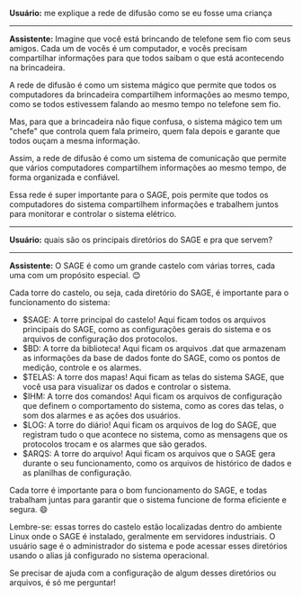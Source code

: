 
**Usuário:** me explique a rede de difusão como se eu fosse uma criança


---

**Assistente:** Imagine que você está brincando de telefone sem fio com seus amigos. Cada um de vocês é um computador, e vocês precisam compartilhar informações para que todos saibam o que está acontecendo na brincadeira.

A rede de difusão é como um sistema mágico que permite que todos os computadores da brincadeira compartilhem informações ao mesmo tempo, como se todos estivessem falando ao mesmo tempo no telefone sem fio.

Mas, para que a brincadeira não fique confusa, o sistema mágico tem um "chefe" que controla quem fala primeiro, quem fala depois e garante que todos ouçam a mesma informação.

Assim, a rede de difusão é como um sistema de comunicação que permite que vários computadores compartilhem informações ao mesmo tempo, de forma organizada e confiável.

Essa rede é super importante para o SAGE, pois permite que todos os computadores do sistema compartilhem informações e trabalhem juntos para monitorar e controlar o sistema elétrico.

---

**Usuário:** quais são os principais diretórios do SAGE e pra que servem?

---

**Assistente:** O SAGE é como um grande castelo com várias torres, cada uma com um propósito especial. 😊

Cada torre do castelo, ou seja, cada diretório do SAGE, é importante para o funcionamento do sistema:

- $SAGE: A torre principal do castelo! Aqui ficam todos os arquivos principais do SAGE, como as configurações gerais do sistema e os arquivos de configuração dos protocolos.
- $BD: A torre da biblioteca! Aqui ficam os arquivos .dat que armazenam as informações da base de dados fonte do SAGE, como os pontos de medição, controle e os alarmes.
- $TELAS: A torre dos mapas! Aqui ficam as telas do sistema SAGE, que você usa para visualizar os dados e controlar o sistema.
- $IHM: A torre dos comandos! Aqui ficam os arquivos de configuração que definem o comportamento do sistema, como as cores das telas, o som dos alarmes e as ações dos usuários.
- $LOG: A torre do diário! Aqui ficam os arquivos de log do SAGE, que registram tudo o que acontece no sistema, como as mensagens que os protocolos trocam e os alarmes que são gerados.
- $ARQS: A torre do arquivo! Aqui ficam os arquivos que o SAGE gera durante o seu funcionamento, como os arquivos de histórico de dados e as planilhas de configuração.

Cada torre é importante para o bom funcionamento do SAGE, e todas trabalham juntas para garantir que o sistema funcione de forma eficiente e segura. 😄

Lembre-se: essas torres do castelo estão localizadas dentro do ambiente Linux onde o SAGE é instalado, geralmente em servidores industriais. O usuário sage é o administrador do sistema e pode acessar esses diretórios usando o alias já configurado no sistema operacional.

Se precisar de ajuda com a configuração de algum desses diretórios ou arquivos, é só me perguntar!
